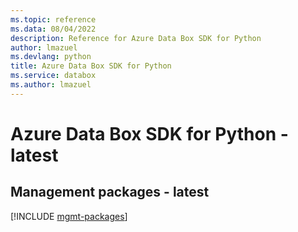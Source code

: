 ```yaml
---
ms.topic: reference
ms.data: 08/04/2022
description: Reference for Azure Data Box SDK for Python
author: lmazuel
ms.devlang: python
title: Azure Data Box SDK for Python
ms.service: databox
ms.author: lmazuel
---
```

# Azure Data Box SDK for Python - latest

## Management packages - latest
[!INCLUDE [mgmt-packages](data-box-mgmt-index.md)]